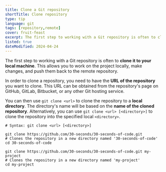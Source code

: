 ```yaml
---
title: Clone a Git repository
shortTitle: Clone repository
type: tip
language: git
tags: [repository,remote]
cover: fruit-feast
excerpt: The first step to working with a Git repository is often to clone it to your local machine.
listed: true
dateModified: 2024-04-24
---
```


The first step to working with a Git repository is often to **clone it to your local machine**. This allows you to work on the project locally, make changes, and push them back to the remote repository.

In order to clone a repository, you need to have the **URL of the repository** you want to clone. This URL can be obtained from the repository's page on GitHub, GitLab, Bitbucket, or any other Git hosting service.

You can then use `git clone <url>` to clone the repository to a **local directory**. The directory's name will be based on the **name of the cloned repository**. Alternatively, you can use `git clone <url> [<directory>]` to clone the repository into the specified local `<directory>`.

```shell
# Syntax: git clone <url> [<directory>]

git clone https://github.com/30-seconds/30-seconds-of-code.git
# Clones the repository in a new directory named '30-seconds-of-code'
cd 30-seconds-of-code

git clone https://github.com/30-seconds/30-seconds-of-code.git my-project
# Clones the repository in a new directory named 'my-project'
cd my-project
```
